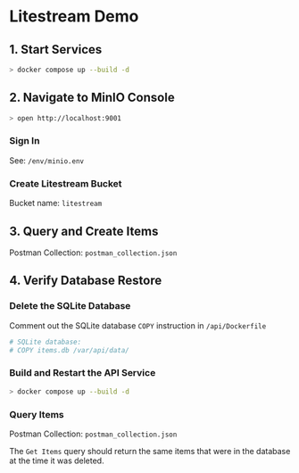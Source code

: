 # Litestream Demo

## 1. Start Services

```bash
> docker compose up --build -d
```

## 2. Navigate to MinIO Console

```bash
> open http://localhost:9001
```

### Sign In

See: `/env/minio.env`

### Create Litestream Bucket

Bucket name: `litestream`

## 3. Query and Create Items

Postman Collection: `postman_collection.json`

## 4. Verify Database Restore

### Delete the SQLite Database

Comment out the SQLite database `COPY` instruction in `/api/Dockerfile`

```dockerfile
# SQLite database:
# COPY items.db /var/api/data/
```

### Build and Restart the API Service

```bash
> docker compose up --build -d
```

### Query Items

Postman Collection: `postman_collection.json`

The `Get Items` query should return the same items that were in the database at the time it was deleted.
